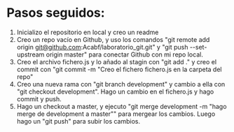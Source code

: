 # Pasos seguidos:
1. Inicializo el repositorio en local y creo un readme
2. Creo un repo vacío en Github, y uso los comandos "git remote add origin git@github.com:Acabf/laboratorio_git.git" y "git push --set-upstream origin master" para conectar Github con mi repo local.
3. Creo el archivo fichero.js y lo añado al stagin con "git add ." y creo el commit con "git commit -m "Creo el fichero fichero.js en la carpeta del repo"
4. Creo una nueva rama con "git branch development" y cambio a ella con "git checkout development". Hago un cambio en el fichero.js y hago commit y push.
5. Hago un checkout a master, y ejecuto "git merge development -m "hago merge de development a master"" para mergear los cambios. Luego hago un "git push" para subir los cambios.